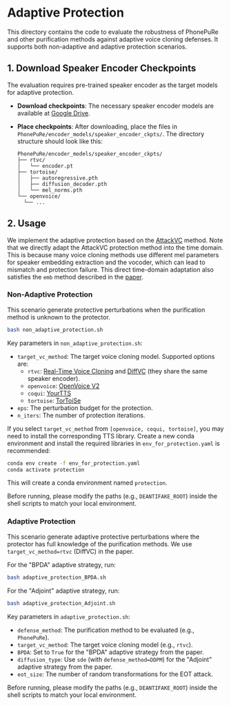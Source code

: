 # Adaptive Protection

This directory contains the code to evaluate the robustness of PhonePuRe and other purification methods against adaptive voice cloning defenses. It supports both non-adaptive and adaptive protection scenarios.



## 1. Download Speaker Encoder Checkpoints

The evaluation requires pre-trained speaker encoder  as the target models for adaptive protection.

- **Download checkpoints**: The necessary speaker encoder models are available at [Google Drive](https://drive.google.com/drive/folders/13RroDAtI0MAXx--0fGitpY5N4o_MeY1u?usp=sharing).

- **Place checkpoints**: After downloading, place the files in `PhonePuRe/encoder_models/speaker_encoder_ckpts/`. The directory structure should look like this:
  ```
  PhonePuRe/encoder_models/speaker_encoder_ckpts/
  ├── rtvc/
  │   └── encoder.pt
  ├── tortoise/
  │   ├── autoregressive.pth
  │   ├── diffusion_decoder.pth
  │   └── mel_norms.pth
  └── openvoice/
    └── ...
  ```

## 2. Usage


We implement the adaptive protection based on the [AttackVC](https://github.com/cyhuang-tw/attack-vc) method.
Note that we directly adapt the AttackVC protection method into the time domain. This is because many voice cloning methods use different mel parameters for speaker embedding extraction and the vocoder, which can lead to mismatch and protection failure. This direct time-domain adaptation also satisfies the `emb` method described in the [paper](https://arxiv.org/abs/2005.08781).


### Non-Adaptive Protection

This scenario generate protective perturbations when the purification method is unknown to the protector.

```bash
bash non_adaptive_protection.sh
```

Key parameters in `non_adaptive_protection.sh`:
- `target_vc_method`: The target voice cloning model. Supported options are:
    - `rtvc`: [Real-Time Voice Cloning](https://github.com/CorentinJ/Real-Time-Voice-Cloning) and [DiffVC](https://github.com/agoyr/DiffVC/tree/feature/uniform/DiffVC) (they share the same speaker encoder).
    - `openvoice`: [OpenVoice V2](https://github.com/myshell-ai/OpenVoice)
    - `coqui`: [YourTTS](https://github.com/Edresson/YourTTS)
    - `tortoise`: [TorToiSe](https://github.com/neonbjb/tortoise-tts)
- `eps`: The perturbation budget for the protection.
- `n_iters`: The number of protection iterations.


If you select `target_vc_method` from `[openvoice, coqui, tortoise]`, you may need to install the corresponding TTS library. Create a new conda environment and install the required libraries in `env_for_protection.yaml` is recommended: 
```bash
conda env create -f env_for_protection.yaml
conda activate protection
```
This will create a conda environment named `protection`.

Before running, please modify the paths (e.g., `DEANTIFAKE_ROOT`) inside the shell scripts to match your local environment.
### Adaptive Protection

This scenario generate adaptive protective perturbations where the protector has full knowledge of the purification methods. We use `target_vc_method=rtvc` (DiffVC) in the paper.

For the "BPDA" adaptive strategy, run:
```bash
bash adaptive_protection_BPDA.sh
```
For the "Adjoint" adaptive strategy, run:
```bash
bash adaptive_protection_Adjoint.sh
```

Key parameters in `adaptive_protection.sh`:
- `defense_method`: The purification method to be evaluated (e.g., `PhonePuRe`).
- `target_vc_method`: The target voice cloning model (e.g., `rtvc`).
- `BPDA`: Set to `True` for the "BPDA" adaptive strategy from the paper.
- `diffusion_type`: Use `sde` (with `defense_method=DDPM`) for the "Adjoint" adaptive strategy from the paper.
- `eot_size`: The number of random transformations for the EOT attack.

Before running, please modify the paths (e.g., `DEANTIFAKE_ROOT`) inside the shell scripts to match your local environment.